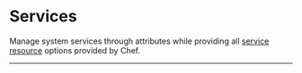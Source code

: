 # Services

Manage system services through attributes while providing all [service resource](https://docs.chef.io/resource_service.html) options provided by Chef. 

---


